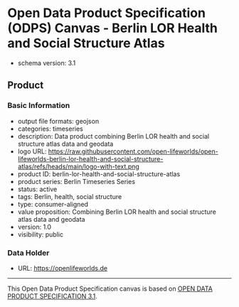 
# Open Data Product Specification (ODPS) Canvas - Berlin LOR Health and Social Structure Atlas

* schema version: 3.1
## Product

### Basic Information

* output file formats: geojson
* categories: timeseries
* description: Data product combining Berlin LOR health and social structure atlas data and geodata
* logo URL: https://raw.githubusercontent.com/open-lifeworlds/open-lifeworlds-berlin-lor-health-and-social-structure-atlas/refs/heads/main/logo-with-text.png
* product ID: berlin-lor-health-and-social-structure-atlas
* product series: Berlin Timeseries Series
* status: active
* tags: Berlin, health, social structure
* type: consumer-aligned
* value proposition: Combining Berlin LOR health and social structure atlas data and geodata
* version: 1.0
* visibility: public

### Data Holder

* URL: https://openlifeworlds.de


---
This Open Data Product Specification canvas is based on [OPEN DATA PRODUCT SPECIFICATION 3.1](https://opendataproducts.org/v3.1/#open-data-product-specification-3-1).